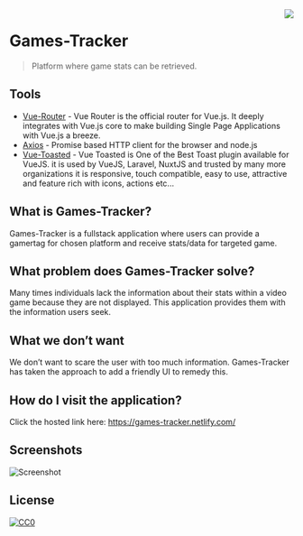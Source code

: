 <img src="https://i.imgur.com/jC3vaza.png?2" align="right" />

# Games-Tracker

> Platform where game stats can be retrieved.

## Tools

- [Vue-Router](https://router.vuejs.org/) - Vue Router is the official router for Vue.js. It deeply integrates with Vue.js core to make building Single Page Applications with Vue.js a breeze. 
- [Axios](https://github.com/axios/axios) - Promise based HTTP client for the browser and node.js
- [Vue-Toasted](https://github.com/shakee93/vue-toasted) - Vue Toasted is One of the Best Toast plugin available for VueJS. it is used by VueJS, Laravel, NuxtJS and trusted by many more organizations it is responsive, touch compatible, easy to use, attractive and feature rich with icons, actions etc...

## What is Games-Tracker?

Games-Tracker is a fullstack application where users can provide a gamertag for chosen platform and receive stats/data for targeted game.

## What problem does Games-Tracker solve?

Many times individuals lack the information about their stats within a video game because they are not displayed. This application provides them with the information users seek.

## What we don’t want

We don’t want to scare the user with too much information. Games-Tracker has taken the approach to add a friendly UI to remedy this.

## How do I visit the application?

Click the hosted link here: https://games-tracker.netlify.com/

## Screenshots 
![Screenshot](https://i.imgur.com/R8978Qh.png)

## License

[![CC0](https://licensebuttons.net/p/zero/1.0/88x31.png)](https://creativecommons.org/publicdomain/zero/1.0/)
